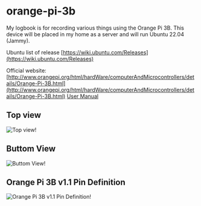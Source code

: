 # orange-pi-3b
My logbook is for recording various things using the Orange Pi 3B. This device will be placed in my home as a server and will run Ubuntu 22.04 (Jammy).

Ubuntu list of release [https://wiki.ubuntu.com/Releases](https://wiki.ubuntu.com/Releases)

Official website: [http://www.orangepi.org/html/hardWare/computerAndMicrocontrollers/details/Orange-Pi-3B.html](http://www.orangepi.org/html/hardWare/computerAndMicrocontrollers/details/Orange-Pi-3B.html)
[User Manual](https://drive.google.com/drive/folders/18YyPnq_f0gbdNlbsNmzouFPxin08C_gf)

## Top view
![Top view!](http://www.orangepi.org/img/pi3b/0719-pi3b-20.png)
## Buttom View
![Buttom View!](http://www.orangepi.org/img/pi3b/0719-pi3b-21.png)
## Orange Pi 3B v1.1 Pin Definition
![Orange Pi 3B v1.1 Pin Definition!](http://www.orangepi.org/img/pi3b/0719-pi3b-19.png)



